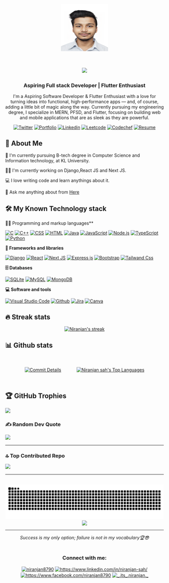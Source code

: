<p align="center">
<!--     <img src="https://encrypted-tbn0.gstatic.com/images?q=tbn:ANd9GcTGX42AEiyWnxGauYKiZzSXCjC5KQIC60XeLAIYZtzYVMYFZfql1HkUc_5QZ4peiFX31oM&usqp=CAU" alt="Logo" width="200" height="200"/> -->
    <img src="./pp (2).png" alt="Logo" width="150" height="150"/>
   <h1 align="center">
     <a href="https://git.io/typing-svg">
       <img src="https://readme-typing-svg.herokuapp.com/?lines=Hello,+There!+👋;This+is+Niranjan+Sah....;Nice+to+meet+you!&center=true&size=30">
     </a>
   </h1>
   </p>
   <h3 align="center">Aspiring Full stack Developer | Flutter Enthusiast</h3>
   <p align="center">I'm a Aspiring Software Developer & Flutter Enthusiast with a love for turning ideas into functional, high-performance apps — and, of course, adding a little bit of magic along the way. Currently pursuing my engineering degree, I specialize in MERN, PFSD, and Flutter, focusing on building web and mobile applications that are as sleek as they are powerful. </p>
   
<div align="center">

 [![Twitter](https://img.shields.io/badge/Twitter-1DA1F2?style=for-the-badge&logo=twitter&logoColor=white)](https://twitter.com/Niranjan8790_)
 [![Portfolio](https://img.shields.io/badge/my_portfolio-000?style=for-the-badge&logo=ko-fi&logoColor=white)](https://niranjansah87.com.np/)
 [![Linkedin](https://img.shields.io/badge/linkedin-0A66C2?style=for-the-badge&logo=linkedin&logoColor=white)](https://www.linkedin.com/in/niranjan-sah/)
 [![Leetcode](https://img.shields.io/badge/-LeetCode-FFA116?style=for-the-badge&logo=LeetCode&logoColor=black)](https://leetcode.com/u/niranjan_8790/)
 [![Codechef](https://img.shields.io/badge/Codechef-%23B92B27.svg?&style=for-the-badge&logo=Codechef&logoColor=white)](https://www.codechef.com/users/niranjan_786)
 [![Resume](https://img.shields.io/badge/Resume-000?style=for-the-badge&logo=ko-fi&logoColor=white)](./Niranjannewresume.pdf)


</div>
   
   
   ## 🚀 About Me
   🔬 I'm currently pursuing B-tech degree in Computer Science and Information technology, at KL University.
   
   👩‍💻 I'm currently working on Django,React JS and Next JS.
   
   💻 I love writing code and learn anythings about it.
   
   💬 Ask me anything about from <a href="https://www.linkedin.com/in/niranjan-sah/">Here</a>
   
   
   
   ## 🛠️ My Known Technology stack

   👨‍💻 Programming and markup languages**
   
   <p>
       <a href="#"><img alt="C" src="https://custom-icon-badges.herokuapp.com/badge/C-03599C.svg?logo=c-in-hexagon&logoColor=white"></a>
       <a href="#"><img alt="C++" src="https://custom-icon-badges.herokuapp.com/badge/C++-9C033A.svg?logo=cpp2&logoColor=white"></a>
       <a href="#"><img alt="CSS" src="https://img.shields.io/badge/CSS-1572B6.svg?logo=css3&logoColor=white"></a>
       <a href="#"><img alt="HTML" src="https://img.shields.io/badge/HTML-E34F26.svg?logo=html5&logoColor=white"></a>
       <a href="#"><img alt="Java" src="https://custom-icon-badges.herokuapp.com/badge/Java-007396.svg?logo=java&logoColor=white"></a>
       <a href="#"><img alt="JavaScript" src="https://img.shields.io/badge/JavaScript-F7DF1E.svg?logo=javascript&logoColor=black"></a>
       <a href="#"><img alt="Node.js" src="https://img.shields.io/badge/Node.js-43853D.svg?logo=node.js&logoColor=white"></a>
       <a href="#"><img alt="TypeScript" src="https://img.shields.io/badge/typescript-%23007ACC.svg?style=for-the-badge&logo=typescript&logoColor=white"></a>
       <a href="#"><img alt="Python" src="https://img.shields.io/badge/Python-14354C.svg?logo=python&logoColor=white"></a>
<!--        <a href="#"><img alt="SQL" src="https://custom-icon-badges.herokuapp.com/badge/SQL-025E8C.svg?logo=database&logoColor=white"></a> -->
   </p>
   
   **🧰 Frameworks and libraries**
   
   <p>
       <a href="#"><img alt="Django" src ="https://img.shields.io/badge/Django-4ea94b.svg?logo=Django&logoColor=white"></a>
       <a href="#"><img alt="React" src="https://img.shields.io/badge/React-20232a.svg?logo=react&logoColor=%2361DAFB"></a>
       <a href="#"><img alt="Next JS" src="https://img.shields.io/badge/Next-black?style=for-the-badge&logo=next.js&logoColor=white"></a>
        <a href="#"><img alt="Express js" src="https://img.shields.io/badge/express.js-%23404d59.svg?style=for-the-badge&logo=express&logoColor=%2361DAFB"></a>
         <a href="#"><img alt="Bootstrap" src="https://img.shields.io/badge/Bootstrap-7952B3.svg?logo=bootstrap&logoColor=white"></a>
        <a href="#"><img alt="Tailwand Css" src="https://img.shields.io/badge/tailwindcss-0F172A?&logo=tailwindcss"></a>
        
       
   </p>
   
   **🗄️ Databases**
   
   <p>
<!--        <a href="#"><img alt="GitHub Pages" src="https://img.shields.io/badge/GitHub%20Pages-327FC7.svg?logo=github&logoColor=white"></a> -->
<!--        <a href="#"><img alt="Heroku" src="https://img.shields.io/badge/Heroku-430098.svg?logo=heroku&logoColor=white"></a> -->
<!--        <a href="#"><img alt="Pythonanywhere" src="https://img.shields.io/badge/Python%20Any%20Where-BEFFFF?logo=pythonanywhere&logoColor=black"></a> -->
<!--        <a href="#"><img alt="Netlify" src="https://img.shields.io/badge/Netlify-00C7B7?style=for-the-badge&logo=netlify&logoColor=white" style="height:20px;"></a> -->
<!--        <a href="#"><img alt="MySQL" src="https://img.shields.io/badge/MySQL-00f.svg?logo=mysql&logoColor=white"></a> -->
<!--        <a href="#"><img alt="PostgreSQL" src ="https://img.shields.io/badge/PostgreSQL-316192.svg?logo=postgresql&logoColor=white"></a> -->
       <a href="#"><img alt="SQLite" src ="https://img.shields.io/badge/SQLite-07405E?style=for-the-badge&logo=sqlite&logoColor=white" style="height:20px;"></a>
       <a href="#"><img alt="MySQL" src="https://img.shields.io/badge/MySQL-00000F?style=for-the-badge&logo=mysql&logoColor=white" style="height:20px;"></a>
       <a href="#"><img alt="MongoDB" src="https://img.shields.io/badge/MongoDB-4EA94B?style=for-the-badge&logo=mongodb&logoColor=white" ></a>
<!--        <a href="#"><img alt="AWS" src="https://img.shields.io/badge/Amazon_AWS-232F3E?style=for-the-badge&logo=AWS&logoColor=white" style="height:20px;"></a>
       <a href="#"><img alt="azure" src="https://img.shields.io/badge/Azure-0089D6?style=for-the-badge&logo=microsoft-azure&logoColor=white" style="height:20px;"></a>
       <a href="#"><img alt="GCP" src="https://img.shields.io/badge/Google_Cloud-4285F4?style=for-the-badge&logo=google-cloud&logoColor=white" style="height:20px;"></a> -->
   </p>
   
   **💻 Software and tools**
   
   <p>
       <a href="#"><img alt="Visual Studio Code" src="https://img.shields.io/badge/Visual_Studio_Code-0078D4?style=for-the-badge&logo=visual%20studio%20code&logoColor=white"></a>
       <a href="#"><img alt="Github" src="https://img.shields.io/badge/GitHub-100000?style=for-the-badge&logo=github&logoColor=white"></a>
       <a href="#"><img alt="Jira" src="https://img.shields.io/badge/Jira-0052CC?style=for-the-badge&logo=Jira&logoColor=white"></a>
       <a href="#"><img alt="Canva" src="https://img.shields.io/badge/Canva-%2300C4CC.svg?&style=for-the-badge&logo=Canva&logoColor=white"></a>
   </p>
      
   ## 🔥 Streak stats

   <p align="center">
     <a href="#">
       <img title="🔥 Get streak stats for your profile at git.io/streak-stats" alt="Niranjan's streak" src="https://github-readme-streak-stats.herokuapp.com/?user=niranjansah87&theme=vue-dark&hide_border=true"/>
    </a>

   </p>
   

   ## 📊 Github stats
  <br/>
  
 <p align="center">
    <a href="#"><img alt="Commit Details" src="https://github-readme-stats.vercel.app/api?username=niranjansah87&theme=dark&hide_border=false&include_all_commits=true&count_private=true" /></a>
  <a href="#"><img alt="Niranjan sah's Top Languages" src="https://github-readme-stats.vercel.app/api/top-langs/?username=niranjansah87&theme=vue-dark&show_icons=true&hide_border=true&layout=compact" style=" height:200px; margin-left: 45px;" /></a>
 </p>
<br/>

  <!--  <a href="#"><img alt="Niranjan's Activity Graph" src="https://github-readme-activity-graph.vercel.app/graph?username=niranjansah87&bg_color=#000000
&color=000000&line=ff0040&point=403d3d&area=true&hide_border=false)](https://github.com/ashutosh00710/github-readme-activity-graph" /></a>-->

## 🏆 GitHub Trophies
![](https://github-profile-trophy.vercel.app/?username=niranjansah87&theme=radical&no-frame=false&no-bg=true&margin-w=4)


### ✍️ Random Dev Quote

![](https://quotes-github-readme.vercel.app/api?type=horizontal&theme=radical)
<hr>

### 🔝 Top Contributed Repo
![](https://github-contributor-stats.vercel.app/api?username=niranjansah87&limit=5&theme=dark&combine_all_yearly_contributions=true)
<hr>



<!--   ## 📘 My top projects
   
   <div width="100%" align="center">
     <a align="left" href="https://github.com/niranjansah87/Niranjan-Portfolio" title="Niranjan-Portfolio"><img align="left" height="115" src="https://github-readme-stats.vercel.app/api/pin/?username=niranjansah87&repo=Niranjan-Portfolio&theme=react&border_color=61dafb&border_radius=10"></a>

<!--<a align="right" href="https://github.com/niranjansah87/Forensixplore" title="Forensixplore"><img align="right" height="115" src="https://github-readme-stats.vercel.app/api/pin/?username=niranjansah87&repo=Forensixplore&theme=react&border_color=61dafb&border_radius=10"></a>-->
<!--   </div>
   <br/><br/><br/><br/><br/><br/>
   <div width="100%" align="center">
     <a align="left" href="https://github.com/niranjansah87/AutoZ" title="AutoZ"><img align="left" height="115" src="https://github-readme-stats.vercel.app/api/pin/?username=niranjansah87&repo=AutoZ&theme=react&border_color=61dafb&border_radius=10"></a>-->
     
  <!--<a align="right" href="https://github.com/niranjansah87/KLSAMARTHYA" title="KL SAMARTHYA"><img align="right" height="115" src="https://github-readme-stats.vercel.app/api/pin/?username=niranjansah87&repo=KLSAMARTHYA&theme=react&border_color=61dafb&border_radius=10"></a>-->
<!--   </div>
   <br><br><br><br><br><br>
   <h4 align="center">
     <a href="https://github.com/niranjansah87?tab=repositories" title="Show Repositories">🔎 Show More 🔍</a>
   </h4>
   <br>-->
<br clear="both">

<img src="https://raw.githubusercontent.com/niranjansah87/niranjansah87/output/snake.svg" alt="Snake animation" />


<div align="center">
<img src="https://komarev.com/ghpvc/?username=niranjansah87&&style=flat-square" align="center" />
</div>
  
<!--    [![trophy](https://github-profile-trophy.vercel.app/?niranjansah87=ryo-ma&theme=onedark)](https://github.com/ryo-ma/github-profile-trophy) -->
   <hr>
   <p align="center">
      <i>Success is my only option; failure is not in my vocabulary🏆😎</i>
      <br>

   <br>
   </p>
   <h3 align="center">Connect with me:</h3>
<p align="center">
<a href="https://twitter.com/niranjan8790" target="blank"><img align="center" src="https://raw.githubusercontent.com/rahuldkjain/github-profile-readme-generator/master/src/images/icons/Social/twitter.svg" alt="niranjan8790" height="30" width="40" /></a>
<a href="https://linkedin.com/in/https://www.linkedin.com/in/niranjan-sah/" target="blank"><img align="center" src="https://raw.githubusercontent.com/rahuldkjain/github-profile-readme-generator/master/src/images/icons/Social/linked-in-alt.svg" alt="https://www.linkedin.com/in/niranjan-sah/" height="30" width="40" /></a>
<a href="https://fb.com/https://www.facebook.com/niranjan8790" target="blank"><img align="center" src="https://raw.githubusercontent.com/rahuldkjain/github-profile-readme-generator/master/src/images/icons/Social/facebook.svg" alt="https://www.facebook.com/niranjan8790" height="30" width="40" /></a>
<a href="https://www.instagram.com/_niranjan_8790/" target="blank"><img align="center" src="https://raw.githubusercontent.com/rahuldkjain/github-profile-readme-generator/master/src/images/icons/Social/instagram.svg" alt="_.its_.niranjan._" height="30" width="40" /></a>
<!-- <a href="https://www.codechef.com/users/niranjan_786" target="blank"><img align="center" color="white" src="https://cdn.jsdelivr.net/npm/simple-icons@3.1.0/icons/codechef.svg" alt="niranjan_786" height="30" width="40" /></a> -->
</p>
   

